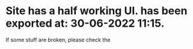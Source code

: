 # Site has a half working UI. has been exported at: 30-06-2022 11:15.
If some stuff are broken, please check the <script>, <style> or the <link> tags. If that doesn't work check console and report it here if you cannot fix it.
